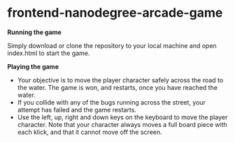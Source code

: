 frontend-nanodegree-arcade-game
===============================

**Running the game**

Simply download or clone the repository to your local machine and open index.html to start the game.

**Playing the game**

- Your objective is to move the player character safely across the road to the water. The game is won, and restarts, once you have reached the water.
- If you collide with any of the bugs running across the street, your attempt has failed and the game restarts.
- Use the left, up, right and down keys on the keyboard to move the player character. Note that your character always moves a full board piece with each klick, and that it cannot move off the screen.